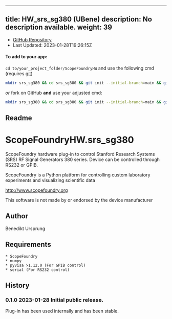 
---
title: HW_srs_sg380 (UBene)
description: No description available.
weight: 39
---
- [GitHub Repository](https://github.com/UBene/HW_srs_sg380)
- Last Updated: 2023-01-28T19:26:15Z


#### To add to your app:

`cd to/your_project_folder/ScopeFoundryHW` and use the following cmd (requires [git](/docs/100_development/20_git/))

```bash
mkdir srs_sg380 && cd srs_sg380 && git init --initial-branch=main && git remote add upstream_UBene https://github.com/UBene/HW_srs_sg380 && git pull upstream_UBene main && cd ..
```

*or* fork on GitHub **and** use your adjusted cmd:

```bash
mkdir srs_sg380 && cd srs_sg380 && git init --initial-branch=main && git remote add origin https://github.com/YOUR_GH_ACC/HW_srs_sg380 && git pull origin main && cd ..
```

## Readme
ScopeFoundryHW.srs_sg380
========================

ScopeFoundry hardware plug-in to control Stanford Research Systems (SRS) RF Signal Generators 380 series. Device can be controlled through RS232 or GPIB. 


ScopeFoundry is a Python platform for controlling custom laboratory 
experiments and visualizing scientific data

<http://www.scopefoundry.org>

This software is not made by or endorsed by the device manufacturer

Author
------

Benedikt Ursprung

Requirements
------------

	* ScopeFoundry
	* numpy
	* pyvisa >1.12.0 (For GPIB control)
	* serial (For RS232 control)


History
--------

### 0.1.0	2023-01-28	Initial public release.

Plug-in has been used internally and has been stable.

